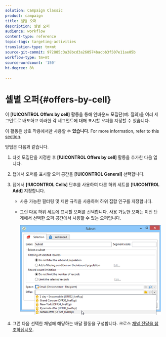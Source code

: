 ```yaml
---
solution: Campaign Classic
product: campaign
title: 셀별 오퍼
description: 셀별 오퍼
audience: workflow
content-type: reference
topic-tags: targeting-activities
translation-type: tm+mt
source-git-commit: 972885c3a38bcd3a260574bacbb3f507e11ae05b
workflow-type: tm+mt
source-wordcount: '150'
ht-degree: 8%

---
```



# 셀별 오퍼{#offers-by-cell}

이 **[!UICONTROL Offers by cell]** 활동을 통해 인바운드 모집단(예: 질의)을 여러 세그먼트로 배포하고 이러한 각 세그먼트에 대해 표시할 오퍼를 지정할 수 있습니다.

이 활동은 상호 작용에서만 사용할 수 **있습니다**. For more information, refer to this [section](../../interaction/using/about-outbound-channels.md).

방법은 다음과 같습니다.

1. 타겟 모집단을 지정한 후 **[!UICONTROL Offers by cell]** 활동을 추가한 다음 엽니다.
1. 탭에서 오퍼를 표시할 오퍼 공간을 **[!UICONTROL General]** 선택합니다.
1. 탭에서 **[!UICONTROL Cells]** 단추를 사용하여 다른 하위 세트를 **[!UICONTROL Add]** 지정합니다.

   * 사용 가능한 필터링 및 제한 규칙을 사용하여 하위 집합 인구를 지정합니다.
   * 그런 다음 하위 세트에 표시할 오퍼를 선택합니다. 사용 가능한 오퍼는 이전 단계에서 선택한 오퍼 공간에서 사용할 수 있는 오퍼입니다.

      ![](assets/int_offer_per_cell1.png)

1. 그런 다음 선택한 채널에 해당하는 배달 활동을 구성합니다. 크로스 [채널 전달을 참조하십시오](../../workflow/using/cross-channel-deliveries.md).

